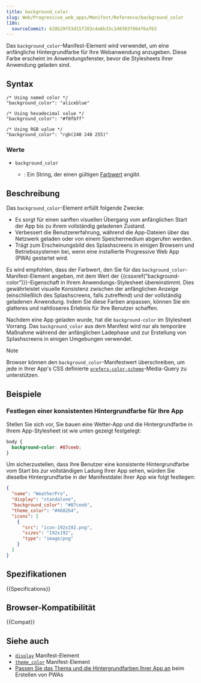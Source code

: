 ```yaml
---
title: background_color
slug: Web/Progressive_web_apps/Manifest/Reference/background_color
l10n:
  sourceCommit: 628b29f53d15f203c4a6b33c1d0303f864f6af63
---
```


Das `background_color`-Manifest-Element wird verwendet, um eine anfängliche Hintergrundfarbe für Ihre Webanwendung anzugeben.
Diese Farbe erscheint im Anwendungsfenster, bevor die Stylesheets Ihrer Anwendung geladen sind.

## Syntax

```json-nolint
/* Using named color */
"background_color": "aliceblue"

/* Using hexadecimal value */
"background_color": "#f0fbff"

/* Using RGB value */
"background_color": "rgb(240 248 255)"
```

### Werte

- `background_color`

  - : Ein String, der einen gültigen [Farbwert](/de/docs/Web/CSS/color_value) angibt.

## Beschreibung

Das `background_color`-Element erfüllt folgende Zwecke:

- Es sorgt für einen sanften visuellen Übergang vom anfänglichen Start der App bis zu ihrem vollständig geladenen Zustand.
- Verbessert die Benutzererfahrung, während die App-Dateien über das Netzwerk geladen oder von einem Speichermedium abgerufen werden.
- Trägt zum Erscheinungsbild des Splashscreens in einigen Browsern und Betriebssystemen bei, wenn eine installierte Progressive Web App (PWA) gestartet wird.

Es wird empfohlen, dass der Farbwert, den Sie für das `background_color`-Manifest-Element angeben, mit dem Wert der {{cssxref("background-color")}}-Eigenschaft in Ihrem Anwendungs-Stylesheet übereinstimmt.
Dies gewährleistet visuelle Konsistenz zwischen der anfänglichen Anzeige (einschließlich des Splashscreens, falls zutreffend) und der vollständig geladenen Anwendung.
Indem Sie diese Farben anpassen, können Sie ein glatteres und nahtloseres Erlebnis für Ihre Benutzer schaffen.

Nachdem eine App geladen wurde, hat die `background-color` im Stylesheet Vorrang.
Das `background_color` aus dem Manifest wird nur als temporäre Maßnahme während der anfänglichen Ladephase und zur Erstellung von Splashscreens in einigen Umgebungen verwendet.

> [!NOTE]
> Browser können den `background_color`-Manifestwert überschreiben, um jede in Ihrer App's CSS definierte [`prefers-color-scheme`](/de/docs/Web/CSS/@media/prefers-color-scheme)-Media-Query zu unterstützen.

## Beispiele

### Festlegen einer konsistenten Hintergrundfarbe für Ihre App

Stellen Sie sich vor, Sie bauen eine Wetter-App und die Hintergrundfarbe in Ihrem App-Stylesheet ist wie unten gezeigt festgelegt:

```css
body {
  background-color: #87ceeb;
}
```

Um sicherzustellen, dass Ihre Benutzer eine konsistente Hintergrundfarbe vom Start bis zur vollständigen Ladung Ihrer App sehen, würden Sie dieselbe Hintergrundfarbe in der Manifestdatei Ihrer App wie folgt festlegen:

```json
{
  "name": "WeatherPro",
  "display": "standalone",
  "background_color": "#87ceeb",
  "theme_color": "#4682b4",
  "icons": [
    {
      "src": "icon-192x192.png",
      "sizes": "192x192",
      "type": "image/png"
    }
  ]
}
```

## Spezifikationen

{{Specifications}}

## Browser-Kompatibilität

{{Compat}}

## Siehe auch

- [`display`](/de/docs/Web/Progressive_web_apps/Manifest/Reference/display) Manifest-Element
- [`theme_color`](/de/docs/Web/Progressive_web_apps/Manifest/Reference/theme_color) Manifest-Element
- [Passen Sie das Thema und die Hintergrundfarben Ihrer App an](/de/docs/Web/Progressive_web_apps/How_to/Customize_your_app_colors) beim Erstellen von PWAs
